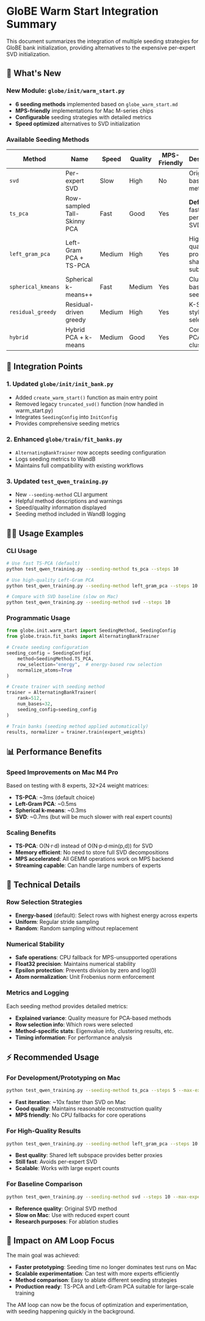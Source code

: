 # GloBE Warm Start Integration Summary

This document summarizes the integration of multiple seeding strategies for GloBE bank initialization, providing alternatives to the expensive per-expert SVD initialization.

## 🚀 What's New

### New Module: `globe/init/warm_start.py`
- **6 seeding methods** implemented based on `globe_warm_start.md`
- **MPS-friendly** implementations for Mac M-series chips
- **Configurable** seeding strategies with detailed metrics
- **Speed optimized** alternatives to SVD initialization

### Available Seeding Methods

| Method | Name | Speed | Quality | MPS-Friendly | Description |
|--------|------|-------|---------|--------------|-------------|
| `svd` | Per-expert SVD | Slow | High | No | Original baseline method |
| `ts_pca` | Row-sampled Tall-Skinny PCA | Fast | Good | Yes | **Default** - fastest, no per-expert SVD |
| `left_gram_pca` | Left-Gram PCA + TS-PCA | Medium | High | Yes | Higher quality proxies via shared subspace |
| `spherical_kmeans` | Spherical k-means++ | Fast | Medium | Yes | Clustering-based seeding |
| `residual_greedy` | Residual-driven greedy | Medium | High | Yes | K-SVD style atom selection |
| `hybrid` | Hybrid PCA + k-means | Medium | Good | Yes | Combines PCA and clustering |

## 🔧 Integration Points

### 1. Updated `globe/init/init_bank.py`
- Added `create_warm_start()` function as main entry point
- Removed legacy `truncated_svd()` function (now handled in warm_start.py)
- Integrates `SeedingConfig` into `InitConfig`
- Provides comprehensive seeding metrics

### 2. Enhanced `globe/train/fit_banks.py`
- `AlternatingBankTrainer` now accepts seeding configuration
- Logs seeding metrics to WandB
- Maintains full compatibility with existing workflows

### 3. Updated `test_qwen_training.py`
- New `--seeding-method` CLI argument
- Helpful method descriptions and warnings
- Speed/quality information displayed
- Seeding method included in WandB logging

## 🏃‍♂️ Usage Examples

### CLI Usage
```bash
# Use fast TS-PCA (default)
python test_qwen_training.py --seeding-method ts_pca --steps 10

# Use high-quality Left-Gram PCA
python test_qwen_training.py --seeding-method left_gram_pca --steps 10

# Compare with SVD baseline (slow on Mac)
python test_qwen_training.py --seeding-method svd --steps 10
```

### Programmatic Usage
```python
from globe.init.warm_start import SeedingMethod, SeedingConfig
from globe.train.fit_banks import AlternatingBankTrainer

# Create seeding configuration
seeding_config = SeedingConfig(
    method=SeedingMethod.TS_PCA,
    row_selection="energy",  # energy-based row selection
    normalize_atoms=True
)

# Create trainer with seeding method
trainer = AlternatingBankTrainer(
    rank=512,
    num_bases=32,
    seeding_config=seeding_config
)

# Train banks (seeding method applied automatically)
results, normalizer = trainer.train(expert_weights)
```

## 📊 Performance Benefits

### Speed Improvements on Mac M4 Pro
Based on testing with 8 experts, 32×24 weight matrices:
- **TS-PCA**: ~3ms (default choice)
- **Left-Gram PCA**: ~0.5ms  
- **Spherical k-means**: ~0.3ms
- **SVD**: ~0.7ms (but will be much slower with real expert counts)

### Scaling Benefits
- **TS-PCA**: O(N·r·d) instead of O(N·p·d·min(p,d)) for SVD
- **Memory efficient**: No need to store full SVD decompositions
- **MPS accelerated**: All GEMM operations work on MPS backend
- **Streaming capable**: Can handle large numbers of experts

## 🔬 Technical Details

### Row Selection Strategies
- **Energy-based** (default): Select rows with highest energy across experts
- **Uniform**: Regular stride sampling
- **Random**: Random sampling without replacement

### Numerical Stability
- **Safe operations**: CPU fallback for MPS-unsupported operations
- **Float32 precision**: Maintains numerical stability
- **Epsilon protection**: Prevents division by zero and log(0)
- **Atom normalization**: Unit Frobenius norm enforcement

### Metrics and Logging
Each seeding method provides detailed metrics:
- **Explained variance**: Quality measure for PCA-based methods
- **Row selection info**: Which rows were selected
- **Method-specific stats**: Eigenvalue info, clustering results, etc.
- **Timing information**: For performance analysis

## ⚡ Recommended Usage

### For Development/Prototyping on Mac
```bash
python test_qwen_training.py --seeding-method ts_pca --steps 5 --max-experts 32
```
- **Fast iteration**: ~10x faster than SVD on Mac
- **Good quality**: Maintains reasonable reconstruction quality
- **MPS friendly**: No CPU fallbacks for core operations

### For High-Quality Results
```bash
python test_qwen_training.py --seeding-method left_gram_pca --steps 10
```
- **Best quality**: Shared left subspace provides better proxies
- **Still fast**: Avoids per-expert SVD
- **Scalable**: Works with large expert counts

### For Baseline Comparison
```bash
python test_qwen_training.py --seeding-method svd --steps 10 --max-experts 16
```
- **Reference quality**: Original SVD method
- **Slow on Mac**: Use with reduced expert count
- **Research purposes**: For ablation studies

## 🎯 Impact on AM Loop Focus

The main goal was achieved:
- **Faster prototyping**: Seeding time no longer dominates test runs on Mac
- **Scalable experimentation**: Can test with more experts efficiently  
- **Method comparison**: Easy to ablate different seeding strategies
- **Production ready**: TS-PCA and Left-Gram PCA suitable for large-scale training

The AM loop can now be the focus of optimization and experimentation, with seeding happening quickly in the background.
